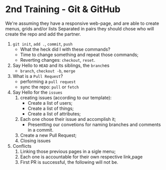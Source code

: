 2nd Training - Git & GitHub
===========

We're assuming they have a responsive web-page, and are able to create menus, grids and/or lists
Separated in pairs they should chose who will create the repo and add the partner.
1. `git init`, `add .`, `commit`, `push`
    - What the heck did I with these commands?
    - Time to change something and repeat those commands;
    - Reverting changes: `checkout`, `reset`.
1. Say Hello to `HEAD` and its siblings, the `branch`es
    - `branch`, `checkout -b`, `merge`
1. What is a `Pull Request`?
    - performing a `pull request`
    - sync the repo: `pull` or `fetch`
1. Say Hello for the `issues`
    1. creating issues (according to our template):
        - Create a list of users;
        - Create a list of things;
        - Create a list of attributes;
    1. Each one chose their issue and accomplish it;
        - Presentting our convetions for naming branches and comments in a commit.
    1. Create a new Pull Request;
    1. Closing issues
1. Conflicts
    1. Linking those previous pages in a sigle menu;
    1. Each one is accountable for their own respective link,page
    1. First PR is successful, the following will not be.
